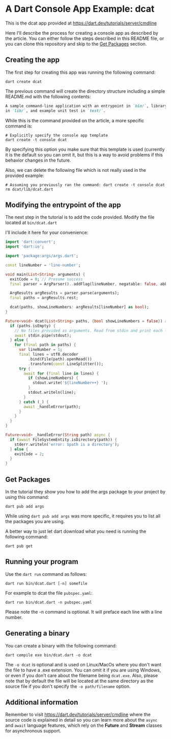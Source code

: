 # A Dart Console App Example: dcat

This is the dcat app provided at https://dart.dev/tutorials/server/cmdline

Here I'll describe the process for creating a console app as described by the article. 
You can either follow the steps described in this README file, or you can clone this
repository and skip to the [Get Packages](https://github.com/piwesajopo/dart-learn2_dcat#get-packages) section.

## Creating the app

The first step for creating this app was running the following command:
```shell
dart create dcat
```

The previous command will create the directory structure including a simple README.md with the following contents:

```markdown
A sample command-line application with an entrypoint in `bin/`, library code
in `lib/`, and example unit test in `test/`.
```

While this is the command provided on the article, a more specific command is:
```shell
# Explicitly specify the console app template
dart create -t console dcat
```

By specifying this option you make sure that this template is used 
(currently it is the default so you can omit it, but this is a way
to avoid problems if this behavior changes in 
the future.

Also, we can delete the following file which is not really used in the provided example:
```shell
# Assuming you previously ran the command: dart create -t console dcat
rm dcat/lib/dcat.dart
```

## Modifying the entrypoint of the app

The next step in the tutorial is to add the code provided.
Modify the file located at `bin/dcat.dart`

I'll include it here for your convenience:
```dart
import 'dart:convert';
import 'dart:io';

import 'package:args/args.dart';

const lineNumber = 'line-number';

void main(List<String> arguments) {
  exitCode = 0; // Presume success
  final parser = ArgParser()..addFlag(lineNumber, negatable: false, abbr: 'n');

  ArgResults argResults = parser.parse(arguments);
  final paths = argResults.rest;

  dcat(paths, showLineNumbers: argResults[lineNumber] as bool);
}

Future<void> dcat(List<String> paths, {bool showLineNumbers = false}) async {
  if (paths.isEmpty) {
    // No files provided as arguments. Read from stdin and print each line.
    await stdin.pipe(stdout);
  } else {
    for (final path in paths) {
      var lineNumber = 1;
      final lines = utf8.decoder
          .bind(File(path).openRead())
          .transform(const LineSplitter());
      try {
        await for (final line in lines) {
          if (showLineNumbers) {
            stdout.write('${lineNumber++} ');
          }
          stdout.writeln(line);
        }
      } catch (_) {
        await _handleError(path);
      }
    }
  }
}

Future<void> _handleError(String path) async {
  if (await FileSystemEntity.isDirectory(path)) {
    stderr.writeln('error: $path is a directory');
  } else {
    exitCode = 2;
  }
}
```

## Get Packages

In the tutorial they show you how to add the args package to your project by using this command:
```shell
dart pub add args
```

While using `dart pub add args` was more specific, it requires you to list all the packages you are using.

A better way to just let dart download what you need is running the following command:
```shell
dart pub get
```

## Running your program

Use the `dart run` command as follows:
```shell
dart run bin/dcat.dart [-n] somefile 
```

For example to dcat the file `pubspec.yaml`:
```shell
dart run bin/dcat.dart -n pubspec.yaml
```

Please note the -n command is optional. It will preface each line with a line number.


## Generating a binary

You can create a binary with the following command:

```shell
dart compile exe bin/dcat.dart -o dcat
```

The `-o dcat` is optional and is used on Linux/MacOs where you don't want the file to have a .exe extension.
You can omit it if you are using Windows, or even if you don't care about the filename being `dcat.exe`.
Also, please note that by default the file will be located at the same directory as the source file
if you don't specify the `-o path/filename` option.


## Additional information

Remember to visit https://dart.dev/tutorials/server/cmdline where the source code is explained in detail so you can learn more about the `async` and `await` language features, which rely on the **Future** and **Stream** classes for asynchronous support.

